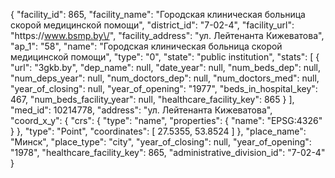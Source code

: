 {
    "facility_id": 865,
    "facility_name": "Городская клиническая больница скорой медицинской помощи",
    "district_id": "7-02-4",
    "facility_url": "https:\/\/www.bsmp.by\/",
    "facility_address": "ул. Лейтенанта Кижеватова",
    "ap_1": "58",
    "name": "Городская клиническая больница скорой медицинской помощи",
    "type": "0",
    "state": "public institution",
    "stats": [
        {
            "url": "3gkb.by",
            "dep_name": null,
            "date_year": null,
            "num_beds_dep": null,
            "num_deps_year": null,
            "num_doctors_dep": null,
            "num_doctors_med": null,
            "year_of_closing": null,
            "year_of_opening": "1977",
            "beds_in_hospital_key": 467,
            "num_beds_facility_year": null,
            "healthcare_facility_key": 865
        }
    ],
    "med_id": 10214778,
    "address": "ул. Лейтенанта Кижеватова",
    "coord_x_y": {
        "crs": {
            "type": "name",
            "properties": {
                "name": "EPSG:4326"
            }
        },
        "type": "Point",
        "coordinates": [
            27.5355,
            53.8524
        ]
    },
    "place_name": "Минск",
    "place_type": "city",
    "year_of_closing": null,
    "year_of_opening": "1978",
    "healthcare_facility_key": 865,
    "administrative_division_id": "7-02-4"
}